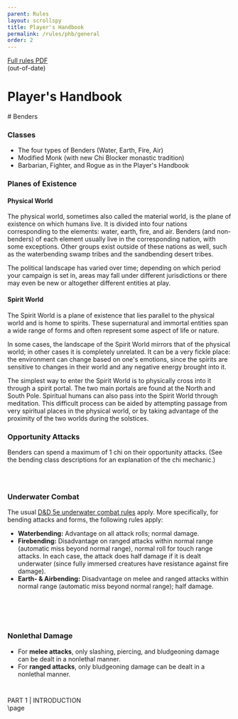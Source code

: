 ```yaml
---
parent: Rules
layout: scrollspy
title: Player's Handbook
permalink: /rules/phb/general
order: 2
---
```


<div class="pdf-link">
<a href="/assets/pdf/FULL.pdf"><i class="far fa-file-pdf"></i>
Full rules PDF</a> 
<br/>(out-of-date)
</div>

<!-- Homebrewery Link: https://homebrewery.naturalcrit.com/edit/vP9MXg6ODF -->

<h1 id="general" class="center-title">
Player's Handbook
</h1>

<div class="HBonly">
# Benders

### Classes

- The four types of Benders (Water, Earth, Fire, Air)
- Modified Monk (with new Chi Blocker monastic tradition)
- Barbarian, Fighter, and Rogue as in the Player's Handbook
</div>

### Planes of Existence
<h4 class="change">Physical World</h4>

The physical world, sometimes also called the material world, is the plane of existence on which humans live. It is divided into four nations corresponding to the elements: water, earth, fire, and air. Benders (and non-benders) of each element usually live in the corresponding nation, with some exceptions. Other groups exist outside of these nations as well, such as the waterbending swamp tribes and the sandbending desert tribes.

The political landscape has varied over time; depending on which period your campaign is set in, areas may fall under different jurisdictions or there may even be new or altogether different entities at play.

<h4 class="new">Spirit World</h4>
The Spirit World is a plane of existence that lies parallel to the physical world and is home to spirits. These supernatural and immortal entities span a wide range of forms and often represent some aspect of life or nature. 

In some cases, the landscape of the Spirit World mirrors that of the physical world; in other cases it is completely unrelated. It can be a very fickle place: the environment can change based on one's emotions, since the spirits are sensitive to changes in their world and any negative energy brought into it.

The simplest way to enter the Spirit World is to physically cross into it through a spirit portal. The two main portals are found at the North and South Pole. Spiritual humans can also pass into the Spirit World through meditation. This difficult process can be aided by attempting passage from very spiritual places in the physical world, or by taking advantage of the proximity of the two worlds during the solstices.

### Opportunity Attacks
Benders can spend a maximum of 1 chi on their opportunity attacks. (See the bending class descriptions for an explanation of the chi mechanic.)

<div class="HBspacing" style="height:2em;">
</div>

### Underwater Combat
The usual [D&D 5e underwater combat rules](https://dnd5e.info/combat/underwater-combat/) apply. More specifically, for bending attacks and forms, the following rules apply:  
- **Waterbending:** Advantage on all attack rolls; normal damage.  
- **Firebending:** Disadvantage on ranged attacks within normal range (automatic miss beyond normal range), normal roll for touch range attacks. In each case, the attack does half damage if it is dealt underwater (since fully immersed creatures have resistance against fire damage).  
- **Earth- & Airbending:** Disadvantage on melee and ranged attacks within normal range (automatic miss beyond normal range); half damage.

<div class="HBspacing" style="height: 4em;">
</div>

### Nonlethal Damage
- For **melee attacks**, only slashing, piercing, and bludgeoning damage can be dealt in a nonlethal manner.
- For **ranged attacks**, only bludgeoning damage can be dealt in a nonlethal manner.  
 
<div class="HBspacing" style="height: 2em;">
</div>

<div class='pageNumber auto'></div>
<div class='footnote'>PART 1 | INTRODUCTION</div>

<div class="HBonly">\page</div>
